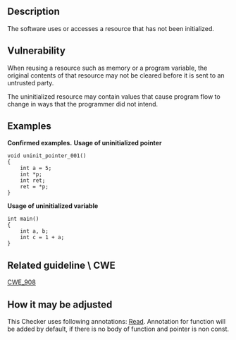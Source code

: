 ## Description
The software uses or accesses a resource that has not been initialized.  

## Vulnerability
When reusing a resource such as memory or a program variable, the original contents of that resource may not be cleared before it is sent to an untrusted party.


The uninitialized resource may contain values that cause program flow to change in ways that the programmer did not intend.

## Examples
**Confirmed examples.**
**Usage of uninitialized pointer**

```
void uninit_pointer_001()
{
    int a = 5;
    int *p;
    int ret;
    ret = *p;
}
```


**Usage of uninitialized variable**

```
int main()
{
    int a, b;
    int c = 1 + a;
}
```

## Related guideline \ CWE
[CWE_908](https://cwe.mitre.org/data/definitions/908.md)

## How it may be adjusted
This Checker uses following annotations: [Read](Annotations.md). Annotation for function will be added by default, if there is no body of function and pointer is non const.
